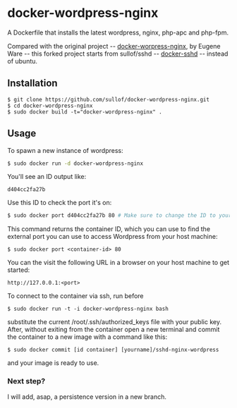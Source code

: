 # docker-wordpress-nginx

A Dockerfile that installs the latest wordpress, nginx, php-apc and php-fpm. 

Compared with the original project -- [docker-worpress-nginx](https://github.com/eugeneware/docker-wordpress-nginx), by Eugene Ware -- 
this forked project starts from sullof/sshd -- [docker-sshd](https://github.com/sullof/docker-sshd) --
instead of ubuntu.

## Installation

```
$ git clone https://github.com/sullof/docker-wordpress-nginx.git
$ cd docker-wordpress-nginx
$ sudo docker build -t="docker-wordpress-nginx" .
```

## Usage

To spawn a new instance of wordpress:

```bash
$ sudo docker run -d docker-wordpress-nginx
```

You'll see an ID output like:
```
d404cc2fa27b
```

Use this ID to check the port it's on:
```bash
$ sudo docker port d404cc2fa27b 80 # Make sure to change the ID to yours!
```

This command returns the container ID, which you can use to find the external port you can use to access Wordpress from your host machine:

```
$ sudo docker port <container-id> 80
```

You can the visit the following URL in a browser on your host machine to get started:

```
http://127.0.0.1:<port>
```

To connect to the container via ssh, run before 
```
$ sudo docker run -t -i docker-wordpress-nginx bash
```
substitute the current /root/.ssh/authorized_keys file with your public key. After, without exiting from the container
open a new terminal and commit the container to a new image with a command like this:
```
$ sudo docker commit [id container] [yourname]/sshd-nginx-wordpress
```
and your image is ready to use.


### Next step?

I will add, asap, a persistence version in a new branch.
 
